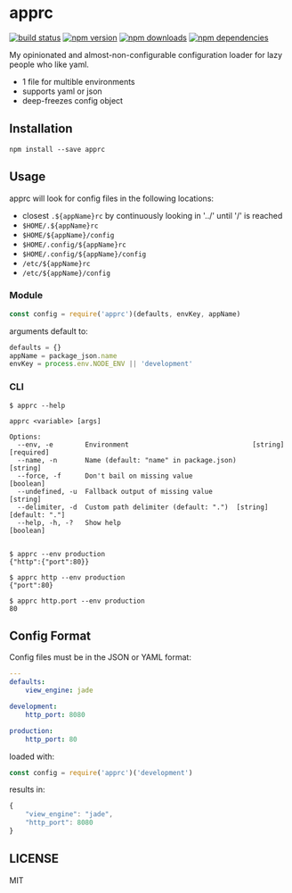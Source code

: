 # apprc

[![build status](https://travis-ci.org/igl/apprc.svg?branch=master)](https://travis-ci.org/igl/apprc)
[![npm version](https://img.shields.io/npm/v/apprc.svg?style=flat)](https://www.npmjs.com/package/apprc)
[![npm downloads](https://img.shields.io/npm/dm/apprc.svg?style=flat)](https://www.npmjs.com/package/apprc)
[![npm dependencies](https://david-dm.org/igl/apprc.svg?style=flat)](https://david-dm.org/igl/apprc)


My opinionated and almost-non-configurable configuration loader for lazy people who like yaml.

- 1 file for multible environments
- supports yaml or json
- deep-freezes   config object


## Installation

```
npm install --save apprc
```


## Usage

apprc will look for config files in the following locations:

- closest `.${appName}rc` by continuously looking in '../' until '/' is reached
- `$HOME/.${appName}rc`
- `$HOME/${appName}/config`
- `$HOME/.config/${appName}rc`
- `$HOME/.config/${appName}/config`
- `/etc/${appName}rc`
- `/etc/${appName}/config`

### Module

```javascript
const config = require('apprc')(defaults, envKey, appName)
```

arguments default to:

```javascript
defaults = {}
appName = package_json.name
envKey = process.env.NODE_ENV || 'development'
```

### CLI

```
$ apprc --help

apprc <variable> [args]

Options:
  --env, -e        Environment                               [string] [required]
  --name, -n       Name (default: "name" in package.json)               [string]
  --force, -f      Don't bail on missing value                         [boolean]
  --undefined, -u  Fallback output of missing value                     [string]
  --delimiter, -d  Custom path delimiter (default: ".")  [string] [default: "."]
  --help, -h, -?   Show help                                           [boolean]


$ apprc --env production
{"http":{"port":80}}

$ apprc http --env production
{"port":80}

$ apprc http.port --env production
80

```


## Config Format

Config files must be in the JSON or YAML format:

```yaml
---
defaults:
    view_engine: jade

development:
    http_port: 8080

production:
    http_port: 80
```

loaded with:

```javascript
const config = require('apprc')('development')

```

results in:

```javascript
{
    "view_engine": "jade",
    "http_port": 8080
}
```

## LICENSE

MIT
